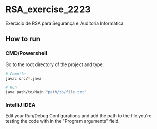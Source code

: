 # RSA_exercise_2223
Exercício de RSA para Segurança e Auditoria Informática

## How to run

### CMD/Powershell
Go to the root directory of the project and type:
```bash
# Compile
javac src/*.java

# Run
java path/to/Main "path/to/file.txt"
```

### IntelliJ IDEA
Edit your Run/Debug Configurations and add the path to the file you're testing the code with in the "Program arguments" field.